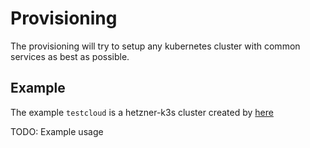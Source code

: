 # Provisioning

The provisioning will try to setup any kubernetes cluster with common services as best as possible.

## Example

The example `testcloud` is a hetzner-k3s cluster created by [here](../test/Setup.md)

TODO: Example usage

